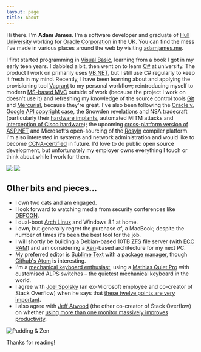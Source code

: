 ```yaml
---
layout: page
title: About
---
```


Hi there. I'm __Adam James__. I'm a software developer and graduate of [Hull University](http://www.hull.ac.uk) working for [Oracle Corporation](https://en.wikipedia.org/wiki/Oracle_Corporation) in the UK. You can find the mess I've made in various places around the web by visiting [adamjames.me](http://www.adamjames.me).

I first started programming in [Visual Basic](https://en.wikipedia.org/wiki/Visual_Basic), learning from a book I got in my early teen years. I dabbled a bit, then went on to learn [C#](https://en.wikipedia.org/wiki/C_Sharp_%28programming_language%29) at university. The product I work on primarily uses [VB.NET](https://en.wikipedia.org/wiki/Visual_Basic_.NET), but I still use C# regularly to keep it fresh in my mind. Recently, I have been learning about and applying the provisioning tool [Vagrant](https://en.wikipedia.org/wiki/Vagrant_%28software%29) to my personal workflow; reintroducing myself to modern [MS-based MVC](http://www.asp.net/mvc) outside of work (because the project I work on doesn't use it) and refreshing my knowledge of the source control tools [Git](http://www.git-scm.com/) and [Mercurial](http://hginit.com/00.html), because they're great. I've also been following the [Oracle v. Google API copyright case](http://www.wired.com/2014/05/oracle-copyright/), the Snowden revelations and NSA tradecraft (particularly their [hardware implants](https://www.youtube.com/watch?feature=player_detailpage&v=b0w36GAyZIA#t=3229), automated MITM attacks and [interception of Cisco hardware](https://www.techdirt.com/articles/20140518/17433327281/cisco-goes-straight-to-president-to-complain-about-nsa-intercepting-its-hardware.shtml)); the upcoming [cross-platform version of ASP.NET](https://github.com/aspnet/home) and Microsoft’s open-sourcing of the [Rosyln](http://msdn.microsoft.com/en-us/library/roslyn.aspx) compiler platform. I'm also interested in systems and network administration and would like to become [CCNA-certified](http://www.cisco.com/web/learning/certifications/associate/ccna/index.html) in future. I'd love to do public open source development, but unfortunately my employer owns everything I touch or think about while I work for them.

![](http://i.imgur.com/fz6Eg11.gif)
![](http://i.imgur.com/jHwg5Yq.gif)

## Other bits and pieces...

* I own two cats and am engaged. 
* I look forward to watching media from security conferences like [DEFCON](www.defcon.org).
* I dual-boot [Arch Linux](https://www.archlinux.org/) and Windows 8.1 at home. 
* I own, but generally regret the purchase of, a MacBook; despite the number of times it's been the best tool for the job. 
* I will shortly be building a Debian-based 10TB [ZFS](https://en.wikipedia.org/wiki/ZFS) file server (with [ECC RAM](http://www.reddit.com/r/DataHoarder/comments/238vqr/why_is_ecc_ram_necessary_for_zfs_but_not_for/)) and am considering a [Xen](http://wiki.xenproject.org/wiki/Xen_FAQ_General)-based architecture for my next PC. 
* My preferred editor is [Sublime Text](http://www.sublimetext.com/) with a [package manager](https://sublime.wbond.net/), though [Github's Atom](https://atom.io/) is interesting. 
* I'm a [mechanical keyboard enthusiast](http://www.reddit.com/r/mechanicalkeyboards), using a [Mathias Quiet Pro](http://matias.ca/quietpro/pc/) with customised ALPS switches – the quietest mechanical keyboard in the world. 
* I agree with [Joel Spolsky](https://en.wikipedia.org/wiki/Joel_Spolsky) (an ex-Microsoft employee and co-creator of Stack Overflow) when he says that [these twelve points are very important](http://www.joelonsoftware.com/articles/fog0000000043.html).
* I also agree with [Jeff Atwood](http://blog.codinghorror.com/about-me/) (the other co-creator of Stack Overflow) on whether [using more than one monitor massively improves productivity](http://blog.codinghorror.com/does-more-than-one-monitor-improve-productivity/). 

![Pudding & Zen](http://i.imgur.com/3SwhVEIl.jpg)

Thanks for reading!
